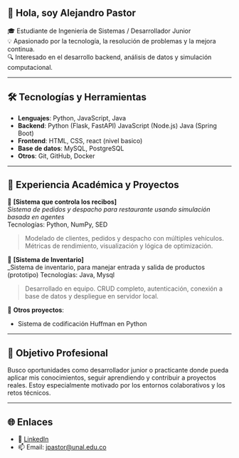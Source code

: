 ## 👋 Hola, soy Alejandro Pastor

🎓 Estudiante de Ingeniería de Sistemas / Desarrollador Junior  
💡 Apasionado por la tecnología, la resolución de problemas y la mejora continua.  
🔍 Interesado en el desarrollo backend, análisis de datos y simulación computacional.

---

## 🛠️ Tecnologías y Herramientas

- **Lenguajes**: Python, JavaScript, Java  
- **Backend**:  Python (Flask, FastAPI)  JavaScript (Node.js) Java (Spring Boot)
- **Frontend**: HTML, CSS, react (nivel basico) 
- **Base de datos**: MySQL, PostgreSQL  
- **Otros**: Git, GitHub, Docker 

---

## 📘 Experiencia Académica y Proyectos

🔹 **[Sistema que controla los recibos]**  
_Sistema de pedidos y despacho para restaurante usando simulación basada en agentes_  
Tecnologías: Python, NumPy, SED  
> Modelado de clientes, pedidos y despacho con múltiples vehículos. Métricas de rendimiento, visualización y lógica de optimización.

🔹 **[Sistema de Inventario]**  
_Sistema de inventario, para manejar entrada y salida de productos (prototipo) 
Tecnologías: Java, Mysql
> Desarrollado en equipo. CRUD completo, autenticación, conexión a base de datos y despliegue en servidor local.

🔹 **Otros proyectos**:  
- Sistema de codificación Huffman en Python

---

## 🚀 Objetivo Profesional

Busco oportunidades como desarrollador junior o practicante donde pueda aplicar mis conocimientos, seguir aprendiendo y contribuir a proyectos reales. Estoy especialmente motivado por los entornos colaborativos y los retos técnicos.

---

## 🌐 Enlaces

- 🔗 [LinkedIn]()
- 📫 Email: jpastor@unal.edu.co
